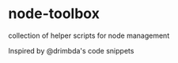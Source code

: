 # node-toolbox
collection of helper scripts for node management


Inspired by @drimbda's code snippets